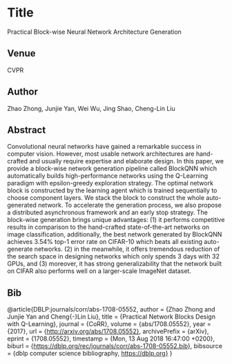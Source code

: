 # Title 
Practical Block-wise Neural Network Architecture Generation

## Venue
CVPR

## Author 
Zhao Zhong, Junjie Yan, Wei Wu, Jing Shao, Cheng-Lin Liu
## Abstract
 Convolutional neural networks have gained a remarkable success in computer vision. However, most usable network architectures are hand-crafted and usually require expertise and elaborate design. In this paper, we provide a block-wise network generation pipeline called BlockQNN which automatically builds high-performance networks using the Q-Learning paradigm with epsilon-greedy exploration strategy. The optimal network block is constructed by the learning agent which is trained sequentially to choose component layers. We stack the block to construct the whole auto-generated network. To accelerate the generation process, we also propose a distributed asynchronous framework and an early stop strategy. The block-wise generation brings unique advantages: (1) it performs competitive results in comparison to the hand-crafted state-of-the-art networks on image classification, additionally, the best network generated by BlockQNN achieves 3.54% top-1 error rate on CIFAR-10 which beats all existing auto-generate networks. (2) in the meanwhile, it offers tremendous reduction of the search space in designing networks which only spends 3 days with 32 GPUs, and (3) moreover, it has strong generalizability that the network built on CIFAR also performs well on a larger-scale ImageNet dataset.
## Bib
@article{DBLP:journals/corr/abs-1708-05552,
  author    = {Zhao Zhong and
               Junjie Yan and
               Cheng{-}Lin Liu},
  title     = {Practical Network Blocks Design with Q-Learning},
  journal   = {CoRR},
  volume    = {abs/1708.05552},
  year      = {2017},
  url       = {http://arxiv.org/abs/1708.05552},
  archivePrefix = {arXiv},
  eprint    = {1708.05552},
  timestamp = {Mon, 13 Aug 2018 16:47:00 +0200},
  biburl    = {https://dblp.org/rec/journals/corr/abs-1708-05552.bib},
  bibsource = {dblp computer science bibliography, https://dblp.org}
}